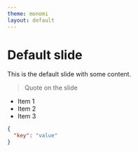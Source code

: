 ```yaml
---
theme: monomi
layout: default
---
```


# Default slide

This is the default slide with some content.

> Quote on the slide

- Item 1
- Item 2
- Item 3

```json
{
  "key": "value"
}
```

